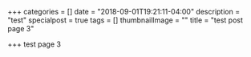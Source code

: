 +++
categories = []
date = "2018-09-01T19:21:11-04:00"
description = "test"
specialpost = true
tags = []
thumbnailImage = ""
title = "test post page 3"

+++
test page 3